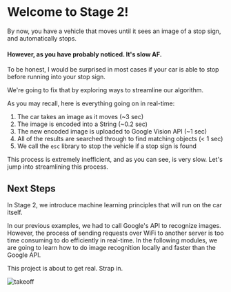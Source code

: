# Welcome to Stage 2!

By now, you have a vehicle that moves until it sees an image of a stop sign, and automatically stops.

#### However, as you have probably noticed. It's slow AF.

To be honest, I would be surprised in most cases if your car is able to stop before running into your stop sign.

We're going to fix that by exploring ways to streamline our algorithm.

As you may recall, here is everything going on in real-time:

1. The car takes an image as it moves (~3 sec)
2. The image is encoded into a String (~0.2 sec)
3. The new encoded image is uploaded to Google Vision API (~1 sec)
4. All of the results are searched through to find matching objects (< 1 sec)
5. We call the `esc` library to stop the vehicle if a stop sign is found

This process is extremely inefficient, and as you can see, is very slow. Let's jump into streamlining this process.

## Next Steps

In Stage 2, we introduce machine learning principles that will run on the car itself.

In our previous examples, we had to call Google's API to recognize images. However, the process of sending requests over WiFi to another server is too time consuming to do efficiently in real-time. In the following modules, we are going to learn how to do image recognition locally and faster than the Google API.

This project is about to get real. Strap in.

![takeoff](./../../images/original.gif)
